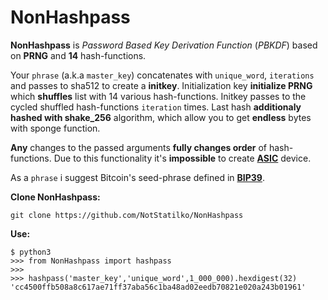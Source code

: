 # NonHashpass

**NonHashpass** is _Password Based Key Derivation Function_ (_PBKDF_) based on **PRNG** and **14** hash-functions.

Your `phrase` (a.k.a `master_key`) concatenates with `unique_word`, `iterations` and passes to sha512 to create a **initkey**. Initialization key **initialize PRNG** which **shuffles** list with 14 various hash-functions. Initkey passes to the cycled shuffled hash-functions `iteration` times. Last hash **additionaly hashed with shake_256** algorithm, which allow you to get **endless** bytes with sponge function.

**Any** changes to the passed arguments **fully changes order** of hash-functions. Due to this functionality it's **impossible** to create [**ASIC**](https://en.m.wikipedia.org/wiki/Application-specific_integrated_circuit) device.

As a `phrase` i suggest Bitcoin's seed-phrase defined in [**BIP39**](https://en.bitcoin.it/wiki/Seed_phrase).

**Clone NonHashpass:**
```
git clone https://github.com/NotStatilko/NonHashpass
```

**Use:**
```
$ python3
>>> from NonHashpass import hashpass
>>>
>>> hashpass('master_key','unique_word',1_000_000).hexdigest(32)
'cc4500ffb508a8c617ae71ff37aba56c1ba48ad02eedb70821e020a243b01961'
```
